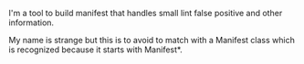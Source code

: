 I'm a tool to build manifest that handles small lint false positive and other information.

My name is strange but this is to avoid to match with a Manifest class which is recognized because it starts with Manifest*.
